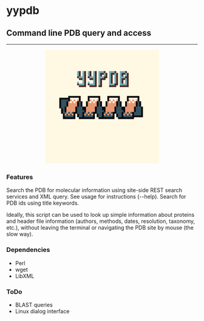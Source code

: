 # yypdb
## Command line PDB query and access

---

<p align="center">
<img src='logo.png' width=300px>
</p>

### Features

Search the PDB for molecular information using site-side REST search
services and XML query. See usage for instructions (--help). 
Search for PDB ids using title keywords. 

Ideally, this script can be used to look up simple information about
proteins and header file information (authors, methods, dates, resolution,
taxonomy, etc.), without leaving the terminal or
navigating the PDB site by mouse (the slow way). 

### Dependencies

* Perl
* wget
* LibXML

### ToDo

* BLAST queries
* Linux dialog interface

